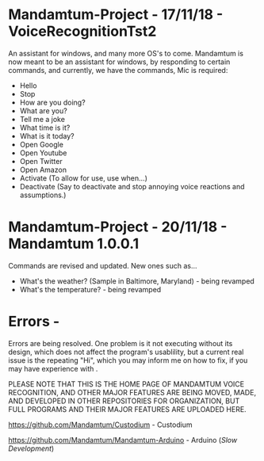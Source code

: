
# Mandamtum-Project - 17/11/18 - VoiceRecognitionTst2
An assistant for windows, and many more OS's to come. Mandamtum is now meant to be an assistant for windows, by responding to certain 
commands, and currently, we have the commands, Mic is required:
* Hello
* Stop
* How are you doing?
* What are you?
* Tell me a joke
* What time is it?
* What is it today?
* Open Google
* Open Youtube
* Open Twitter
* Open Amazon
* Activate (To allow for use, use when...)
* Deactivate (Say to deactivate and stop annoying voice reactions and assumptions.)


# Mandamtum-Project - 20/11/18 - Mandamtum 1.0.0.1
Commands are revised and updated. New ones such as...
* What's the weather? (Sample in Baltimore, Maryland)  - being revamped
* What's the temperature? - being revamped

# Errors -
Errors are being resolved. One problem is it not executing without its design, which does not affect the program's usablility, but a current 
real issue is the repeating "Hi", which you may inform me on how to fix, if you may have experience with . 

PLEASE NOTE THAT THIS IS THE HOME PAGE OF MANDAMTUM VOICE RECOGNITION, AND OTHER MAJOR FEATURES ARE BEING MOVED, MADE, AND DEVELOPED IN OTHER REPOSITORIES FOR ORGANIZATION, BUT FULL PROGRAMS AND THEIR MAJOR FEATURES ARE UPLOADED HERE. 

https://github.com/Mandamtum/Custodium - Custodium

https://github.com/Mandamtum/Mandamtum-Arduino - Arduino (*Slow Development*)
